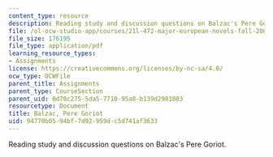 ```yaml
---
content_type: resource
description: Reading study and discussion questions on Balzac's Pere Goriot.
file: /ol-ocw-studio-app/courses/21l-472-major-european-novels-fall-2008/94770b0594bf7d92959dc5d741af3633_balzac.pdf
file_size: 176195
file_type: application/pdf
learning_resource_types:
- Assignments
license: https://creativecommons.org/licenses/by-nc-sa/4.0/
ocw_type: OCWFile
parent_title: Assignments
parent_type: CourseSection
parent_uid: 0d70c275-5da5-7710-95a8-b139d2901083
resourcetype: Document
title: Balzac, Pere Goriot
uid: 94770b05-94bf-7d92-959d-c5d741af3633
---
```

Reading study and discussion questions on Balzac's Pere Goriot.